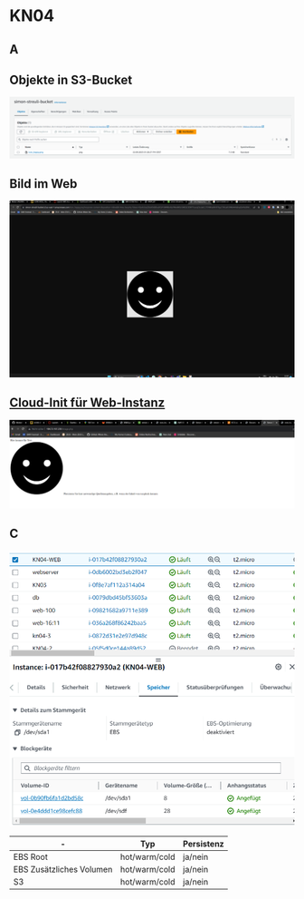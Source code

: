 # KN04

## A

## Objekte in S3-Bucket

<img src="./images/Screenshot%202023-09-22%20132708.png">

## Bild im Web

<img src="./images/web-photo.png">

## [Cloud-Init für Web-Instanz](./cloud-init-web.yaml)

<img src="./images/imagephp.png">

## C

<img src="./images/volumes.png">

| -                        | Typ           | Persistenz |
| ------------------------ | ------------- | ---------- |
| EBS Root                 | hot/warm/cold | ja/nein    |
| EBS Zusätzliches Volumen | hot/warm/cold | ja/nein    |
| S3                       | hot/warm/cold | ja/nein    |
